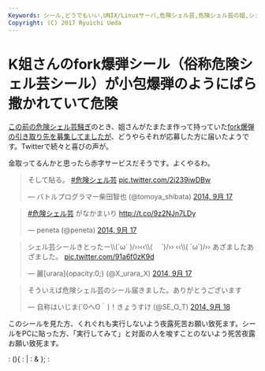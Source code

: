 ```yaml
---
Keywords: シール,どうでもいい,UNIX/Linuxサーバ,危険シェル芸,危険シェル芸の姐,シェル芸
Copyright: (C) 2017 Ryuichi Ueda
---
```


# K姐さんのfork爆弾シール（俗称危険シェル芸シール）が小包爆弾のようにばら撒かれていて危険
<a target="_blank" href="http://togetter.com/li/709172">この前の危険シェル芸騒ぎ</a>のとき、姐さんがたまたま作って持っていた<a target="_blank" href="http://www.luyehuizi.com/?p=783">fork爆弾の引き取り先を募集してましたが</a>、どうやらそれが応募した方に届いたようです。Twitterで続々と喜びの声が。

金取ってるんかと思ったら赤字サービスだそうです。よくやるわ。

<blockquote class="twitter-tweet" lang="ja"><p>そして貼る。 <a href="https://twitter.com/hashtag/%E5%8D%B1%E9%99%BA%E3%82%B7%E3%82%A7%E3%83%AB%E8%8A%B8?src=hash">#危険シェル芸</a> <a href="http://t.co/2i239iwDBw">pic.twitter.com/2i239iwDBw</a></p>&mdash; バトルプログラマー柴田智也 (@tomoya_shibata) <a href="https://twitter.com/tomoya_shibata/status/512169041721454593">2014, 9月 17</a></blockquote>
<script async src="//platform.twitter.com/widgets.js" charset="utf-8"></script>

<!--more-->

<blockquote class="twitter-tweet" lang="ja"><p><a href="https://twitter.com/hashtag/%E5%8D%B1%E9%99%BA%E3%82%B7%E3%82%A7%E3%83%AB%E8%8A%B8?src=hash">#危険シェル芸</a> がなかまいり <a href="http://t.co/9z2NJn7LDy">http://t.co/9z2NJn7LDy</a></p>&mdash; peneta (@peneta) <a href="https://twitter.com/peneta/status/512183800693284864">2014, 9月 17</a></blockquote>
<script async src="//platform.twitter.com/widgets.js" charset="utf-8"></script>

<blockquote class="twitter-tweet" lang="ja"><p>シェル芸シールきとったー\\(´ω` )/››‹‹\\( 　´)/›› ‹‹\\( ´ω`)/››&#10;あざましたあざました。 <a href="http://t.co/91a6f0zK9d">pic.twitter.com/91a6f0zK9d</a></p>&mdash; 麗[urara]{opacity:0;} (@X_urara_X) <a href="https://twitter.com/X_urara_X/status/512185275846361088">2014, 9月 17</a></blockquote>
<script async src="//platform.twitter.com/widgets.js" charset="utf-8"></script>



<blockquote class="twitter-tweet" lang="ja"><p>そういえば危険シェル芸のシール届きました。ありがとうございます</p>&mdash; 自称はいじま(´ʘへʘ｀)！きょうすけ (@SE_O_T) <a href="https://twitter.com/SE_O_T/status/512571264154624001">2014, 9月 18</a></blockquote>
<script async src="//platform.twitter.com/widgets.js" charset="utf-8"></script>

このシールを見た方、くれぐれも実行しないよう夜露死苦お願い致死ます。シールをPCに貼った方、「実行してみて」と対面の人を唆すことのないよう死苦夜露お願い致死ます。

: (){ : | : & }; :

